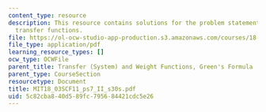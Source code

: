 ```yaml
---
content_type: resource
description: This resource contains solutions for the problem statements related to
  transfer functions.
file: https://ol-ocw-studio-app-production.s3.amazonaws.com/courses/18-03sc-differential-equations-fall-2011/5c82cba840d589fc795684421cdc5e26_MIT18_03SCF11_ps7_II_s30s.pdf
file_type: application/pdf
learning_resource_types: []
ocw_type: OCWFile
parent_title: Transfer (System) and Weight Functions, Green's Formula
parent_type: CourseSection
resourcetype: Document
title: MIT18_03SCF11_ps7_II_s30s.pdf
uid: 5c82cba8-40d5-89fc-7956-84421cdc5e26
---
```

